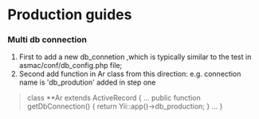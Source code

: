 Production guides
=====
### Multi db connection
1. First to add a new db_connetion ,which is typically similar to the test in asmac/conf/db_config.php file;
2. Second add function in Ar class from this direction: e.g. connection name is 'db_prodution' added in step one

> class **Ar extends ActiveRecord {
      ...
      public function getDbConnection() {
            return Yii::app()->db_production;
      }
      ...
  }